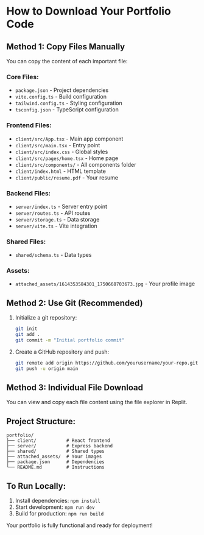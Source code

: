 # How to Download Your Portfolio Code

## Method 1: Copy Files Manually
You can copy the content of each important file:

### Core Files:
- `package.json` - Project dependencies
- `vite.config.ts` - Build configuration
- `tailwind.config.ts` - Styling configuration
- `tsconfig.json` - TypeScript configuration

### Frontend Files:
- `client/src/App.tsx` - Main app component
- `client/src/main.tsx` - Entry point
- `client/src/index.css` - Global styles
- `client/src/pages/home.tsx` - Home page
- `client/src/components/` - All components folder
- `client/index.html` - HTML template
- `client/public/resume.pdf` - Your resume

### Backend Files:
- `server/index.ts` - Server entry point
- `server/routes.ts` - API routes
- `server/storage.ts` - Data storage
- `server/vite.ts` - Vite integration

### Shared Files:
- `shared/schema.ts` - Data types

### Assets:
- `attached_assets/1614353584301_1750668703673.jpg` - Your profile image

## Method 2: Use Git (Recommended)
1. Initialize a git repository:
   ```bash
   git init
   git add .
   git commit -m "Initial portfolio commit"
   ```

2. Create a GitHub repository and push:
   ```bash
   git remote add origin https://github.com/yourusername/your-repo.git
   git push -u origin main
   ```

## Method 3: Individual File Download
You can view and copy each file content using the file explorer in Replit.

## Project Structure:
```
portfolio/
├── client/           # React frontend
├── server/           # Express backend  
├── shared/           # Shared types
├── attached_assets/  # Your images
├── package.json      # Dependencies
└── README.md         # Instructions
```

## To Run Locally:
1. Install dependencies: `npm install`
2. Start development: `npm run dev`
3. Build for production: `npm run build`

Your portfolio is fully functional and ready for deployment!